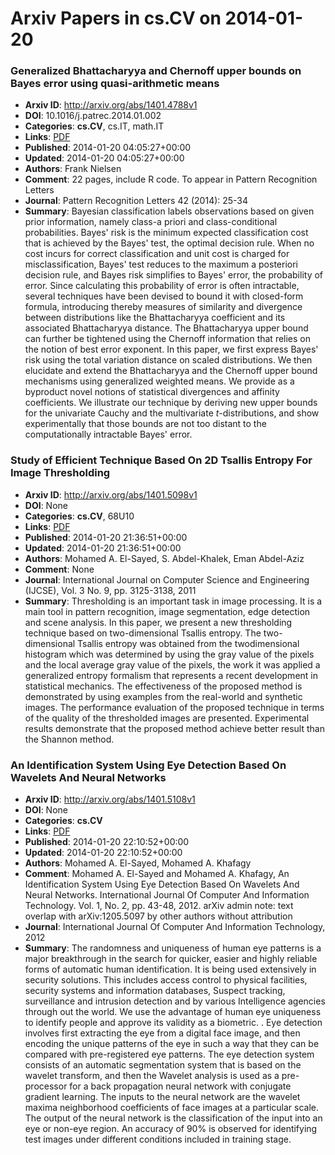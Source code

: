 # Arxiv Papers in cs.CV on 2014-01-20
### Generalized Bhattacharyya and Chernoff upper bounds on Bayes error using quasi-arithmetic means
- **Arxiv ID**: http://arxiv.org/abs/1401.4788v1
- **DOI**: 10.1016/j.patrec.2014.01.002
- **Categories**: **cs.CV**, cs.IT, math.IT
- **Links**: [PDF](http://arxiv.org/pdf/1401.4788v1)
- **Published**: 2014-01-20 04:05:27+00:00
- **Updated**: 2014-01-20 04:05:27+00:00
- **Authors**: Frank Nielsen
- **Comment**: 22 pages, include R code. To appear in Pattern Recognition Letters
- **Journal**: Pattern Recognition Letters 42 (2014): 25-34
- **Summary**: Bayesian classification labels observations based on given prior information, namely class-a priori and class-conditional probabilities. Bayes' risk is the minimum expected classification cost that is achieved by the Bayes' test, the optimal decision rule. When no cost incurs for correct classification and unit cost is charged for misclassification, Bayes' test reduces to the maximum a posteriori decision rule, and Bayes risk simplifies to Bayes' error, the probability of error. Since calculating this probability of error is often intractable, several techniques have been devised to bound it with closed-form formula, introducing thereby measures of similarity and divergence between distributions like the Bhattacharyya coefficient and its associated Bhattacharyya distance. The Bhattacharyya upper bound can further be tightened using the Chernoff information that relies on the notion of best error exponent. In this paper, we first express Bayes' risk using the total variation distance on scaled distributions. We then elucidate and extend the Bhattacharyya and the Chernoff upper bound mechanisms using generalized weighted means. We provide as a byproduct novel notions of statistical divergences and affinity coefficients. We illustrate our technique by deriving new upper bounds for the univariate Cauchy and the multivariate $t$-distributions, and show experimentally that those bounds are not too distant to the computationally intractable Bayes' error.



### Study of Efficient Technique Based On 2D Tsallis Entropy For Image Thresholding
- **Arxiv ID**: http://arxiv.org/abs/1401.5098v1
- **DOI**: None
- **Categories**: **cs.CV**, 68U10
- **Links**: [PDF](http://arxiv.org/pdf/1401.5098v1)
- **Published**: 2014-01-20 21:36:51+00:00
- **Updated**: 2014-01-20 21:36:51+00:00
- **Authors**: Mohamed A. El-Sayed, S. Abdel-Khalek, Eman Abdel-Aziz
- **Comment**: None
- **Journal**: International Journal on Computer Science and Engineering (IJCSE),
  Vol. 3 No. 9, pp. 3125-3138, 2011
- **Summary**: Thresholding is an important task in image processing. It is a main tool in pattern recognition, image segmentation, edge detection and scene analysis. In this paper, we present a new thresholding technique based on two-dimensional Tsallis entropy. The two-dimensional Tsallis entropy was obtained from the twodimensional histogram which was determined by using the gray value of the pixels and the local average gray value of the pixels, the work it was applied a generalized entropy formalism that represents a recent development in statistical mechanics. The effectiveness of the proposed method is demonstrated by using examples from the real-world and synthetic images. The performance evaluation of the proposed technique in terms of the quality of the thresholded images are presented. Experimental results demonstrate that the proposed method achieve better result than the Shannon method.



### An Identification System Using Eye Detection Based On Wavelets And Neural Networks
- **Arxiv ID**: http://arxiv.org/abs/1401.5108v1
- **DOI**: None
- **Categories**: **cs.CV**
- **Links**: [PDF](http://arxiv.org/pdf/1401.5108v1)
- **Published**: 2014-01-20 22:10:52+00:00
- **Updated**: 2014-01-20 22:10:52+00:00
- **Authors**: Mohamed A. El-Sayed, Mohamed A. Khafagy
- **Comment**: Mohamed A. El-Sayed and Mohamed A. Khafagy, An Identification System
  Using Eye Detection Based On Wavelets And Neural Networks. International
  Journal Of Computer And Information Technology. Vol. 1, No. 2, pp. 43-48,
  2012. arXiv admin note: text overlap with arXiv:1205.5097 by other authors
  without attribution
- **Journal**: International Journal Of Computer And Information Technology, 2012
- **Summary**: The randomness and uniqueness of human eye patterns is a major breakthrough in the search for quicker, easier and highly reliable forms of automatic human identification. It is being used extensively in security solutions. This includes access control to physical facilities, security systems and information databases, Suspect tracking, surveillance and intrusion detection and by various Intelligence agencies through out the world. We use the advantage of human eye uniqueness to identify people and approve its validity as a biometric. . Eye detection involves first extracting the eye from a digital face image, and then encoding the unique patterns of the eye in such a way that they can be compared with pre-registered eye patterns. The eye detection system consists of an automatic segmentation system that is based on the wavelet transform, and then the Wavelet analysis is used as a pre-processor for a back propagation neural network with conjugate gradient learning. The inputs to the neural network are the wavelet maxima neighborhood coefficients of face images at a particular scale. The output of the neural network is the classification of the input into an eye or non-eye region. An accuracy of 90% is observed for identifying test images under different conditions included in training stage.



